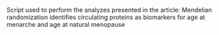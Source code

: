 Script used to perform the analyzes presented in the article:
Mendelian randomization identifies circulating proteins as biomarkers for age at menarche and age at natural menopause

